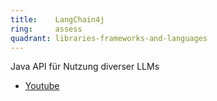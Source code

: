 ```yaml
---
title:    LangChain4j  
ring:     assess  
quadrant: libraries-frameworks-and-languages
---
```


Java API für Nutzung diverser LLMs
- [Youtube]
 
[Youtube]: https://www.youtube.com/watch?app=desktop&v=BD1MSLbs9KE"
